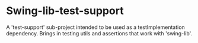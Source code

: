 # Swing-lib-test-support

A 'test-support' sub-project intended to be used as a testImplementation dependency. Brings
in testing utils and assertions that work with 'swing-lib'.
